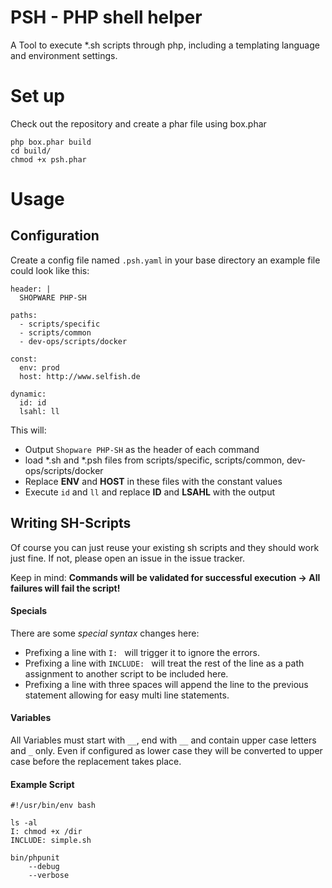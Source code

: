 PSH - PHP shell helper
====================

A Tool to execute *.sh scripts through php, including a templating language and environment settings.

# Set up

Check out the repository and create a phar file using box.phar

```
php box.phar build
cd build/
chmod +x psh.phar
```

# Usage

## Configuration

Create a config file named `.psh.yaml` in your base directory an example file could look like this:

```
header: |
  SHOPWARE PHP-SH

paths:
  - scripts/specific
  - scripts/common
  - dev-ops/scripts/docker

const:
  env: prod
  host: http://www.selfish.de

dynamic:
  id: id
  lsahl: ll
```
  
This will:

* Output `Shopware PHP-SH` as the header of each command
* load *.sh and *.psh files from scripts/specific, scripts/common, dev-ops/scripts/docker
* Replace __ENV__ and __HOST__ in these files with the constant values
* Execute `id` and `ll` and replace __ID__ and __LSAHL__ with the output

## Writing SH-Scripts

Of course you can just reuse your existing sh scripts and they should work just fine. If not, please open an issue in the issue tracker. 

Keep in mind: **Commands will be validated for successful execution -> All failures will fail the script!**

#### Specials

There are some *special syntax* changes here:

* Prefixing a line with `I: ` will trigger it to ignore the errors.
* Prefixing a line with `INCLUDE: ` will treat the rest of the line as a path assignment to another script to be included here.
* Prefixing a line with three spaces will append the line to the previous statement allowing for easy multi line statements.

#### Variables

All Variables must start with `__`, end with `__` and contain upper case letters and `_` only. Even if configured as lower case they will be converted to upper case before the replacement takes place.
 
 
#### Example Script

```
#!/usr/bin/env bash

ls -al
I: chmod +x /dir
INCLUDE: simple.sh

bin/phpunit
    --debug
    --verbose
```
 
 



